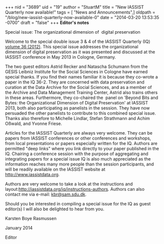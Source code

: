 +++
nid = "3689"
uid = "19"
author = "StuartM"
title = "New IASSIST Quarterly now available!"
tags = [ "News and Announcements",]
oldpath = "/blog/new-iassist-quarterly-now-available-0"
date = "2014-03-20 13:53:35 -0700"
draft = "false"
+++
**Editor's notes**

Special issue: The organizational dimension of  digital preservation

Welcome to the special double issue 3 & 4 of the IASSIST Quarterly (IQ)
[volume 36
(2012)](http://www.iassistdata.org/downloads/vol36_3v4full.pdf). This
special issue addresses the organizational dimension of digital
preservation as it was presented and discussed at the IASSIST conference
in May 2013 in Cologne, Germany.

The two guest editors Astrid Recker and Natascha Schumann from the GESIS
Leibniz Institute for the Social Sciences in Cologne have earned special
thanks. If you find their names familiar it is because they co-wrote a
paper in the IQ 36-2. They are concerned with data preservation and
curation at the Data Archive for the Social Sciences, and as a member of
the Archive and Data Management Training Center, Astrid also trains
others in these areas. Furthermore, they co-chaired the  panel on
'Beyond Bits and Bytes: the Organizational Dimension of Digital
Preservation' at IASSIST 2013, both also participating as panelists in
the session. They have now persuaded the other panelists to contribute
to this combined special issue. Thanks also therefore to Michelle
Lindlar, Stefan Strathmann and Achim Oßwald, and Yvonne Friese.

Articles for the IASSIST Quarterly are always very welcome. They can be
papers from IASSIST conferences or other conferences and workshops, from
local presentations or papers especially written for the IQ. Authors are
permitted "deep links" where you link directly to your paper published
in the IQ. Chairing a conference session with the purpose of aggregating
and integrating papers for a special issue IQ is also much appreciated
as the information reaches many more people than the session
participants, and will be readily available on the IASSIST website at
<http://www.iassistdata.org>.

Authors are very welcome to take a look at the instructions and
layout:http://iassistdata.org/iq/instructions-authors.
Authors can also contact me via e-mail: [kbr@sam.sdu.dk](null).

Should you be interested in compiling a special issue for the IQ as
guest editor(s) I will also be delighted to hear from you.

Karsten Boye Rasmussen

January 2014

Editor

